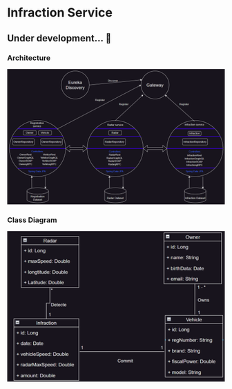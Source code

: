 # Infraction Service
## Under development... 🚀
### Architecture
![Architecture](assets/Architecture.png)
### Class Diagram
![Class diagram](assets/Class%20diagram.png)